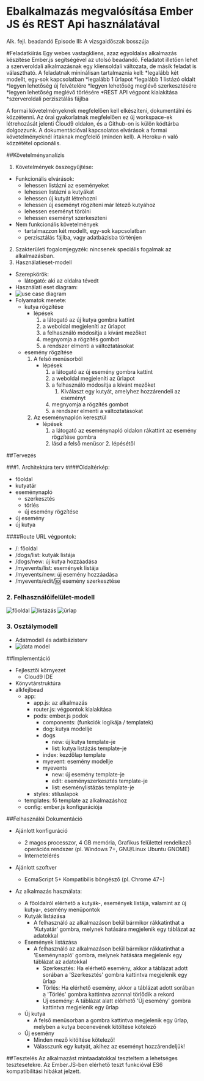 # Ebalkalmazás megvalósítása Ember JS és REST Api használatával
Alk. fejl. beadandó Episode III: A vizsgaidőszak bosszúja

#Feladatkiírás
Egy webes vastagkliens, azaz egyoldalas alkalmazás készítése Ember.js segítségével az utolsó beadandó. Feladatot illetően lehet a szerveroldali alkalmazásnak egy kliensoldali változata, de másik feladat is választható. A feladatnak mininálisan tartalmaznia kell:
*legalább két modellt, egy-sok kapcsolatban
*legalább 1 űrlapot
*legalább 1 listázó oldalt
*legyen lehetőség új felvételére
*legyen lehetőség meglévő szerkesztésére
*legyen lehetőség meglévő törlésére
*REST API végpont kialakítása
*szerveroldali perzisztálás fájlba

A formai követelményeknek megfelelően kell elkészíteni, dokumentálni és közzétenni. Az órai gyakorlatnak megfelelően ez új workspace-ek létrehozását jelenti Cloud9 oldalon, és a Github-on is külön kódtárba dolgozzunk. A dokumentációval kapcsolatos elvárások a formai követelményeknél írtaknak megfelelő (minden kell). A Heroku-n való közzététel opcionális.


##Követelményanalízis

1. Követelmények összegyűjtése:
 * Funkcionális elvárások:
    * lehessen listázni az eseményeket
    * lehessen listázni a kutyákat
    * lehessen új kutyát létrehozni
    * lehessen új eseményt rögzíteni már létező kutyához
    * lehessen eseményt törölni
    * lehessen eseményt szerkeszteni
 * Nem funkcionális követelmények
    * tartalmazzon két modellt, egy-sok kapcsolatban
    * perzisztálás fájlba, vagy adatbázisba történjen
2. Szakterületi fogalomjegyzék: nincsenek speciális fogalmak az alkalmazásban.
3. Használatieset-modell
  * Szerepkörök: 
    * látogató: aki az oldalra tévedt
  * Használati eset diagram:
  * ![use case diagram](docs/img/usecase.jpg)
  * Folyamatok menete:
    * kutya rögzítése
      * lépések
         1. a látogató az új kutya gombra kattint
         2. a weboldal megjeleníti az űrlapot
         3. a felhasználó módosítja a kívánt mezőket
         4. megnyomja a rögzítés gombot
         5. a rendszer elmenti a változtatásokat
    * esemény rögzítése
      1. A felső menüsorból
         * lépések
            1. a látogató az új esemény gombra kattint
            2. a weboldal megjeleníti az űrlapot
            3. a felhasználó módosítja a kívánt mezőket
               1. Kiválaszt egy kutyát, amelyhez hozzárendeli az eseményt
            4. megnyomja a rögzítés gombot
            5. a rendszer elmenti a változtatásokat
      2. Az eseménynaplón keresztül
         * lépések
            1. a látogató az eseménynapló oldalon rákattint az esemény rögzítése gombra
            2. lásd a felső menüsor 2. lépésétől

##Tervezés

###1. Architektúra terv
####Oldaltérkép:
- főoldal
- kutyatár
- eseménynapló
  * szerkesztés
  * törlés
  * új esemény rögzítése
- új esemény
- új kutya

####Route URL végpontok:
* /: főoldal
* /dogs/list: kutyák listája
* /dogs/new: új kutya hozzáadása
* /myevents/list: események listája
* /myevents/new: új esemény hozzáadása
* /myevents/edit/:id: esemény szerkesztése


### 2. Felhasználóifelület-modell
![főoldal](docs/img/basic.jpg)
![listázás](docs/img/listing.jpg)
![űrlap](docs/img/form.jpg)

### 3. Osztálymodell
  * Adatmodell és adatbázisterv
  * ![data model](docs/img/kapcsolatok.png)

##Implementáció

+ Fejlesztői környezet
  + Cloud9 IDE
+ Könyvtárstruktúra
+ alkfejlbead
  + app: 
    + app.js:    az alkalmazás
    + router.js: végpontok kialakítása
    + pods: ember.js podok 
      + components: (funkciók logikája / templatek)
      + dog: kutya modellje
      + dogs
         + new: új kutya template-je
         + list: kutya listázás template-je
      + index: kezdőlap template
      + myevent: esemény modellje
      + myevents
         + new: új esemény template-je
         + edit: eseményszerkesztés template-je
         + list: eseménylistázás template-je
    + styles: stíluslapok
  + templates: fő template az alkalmazáshoz
  + config: ember.js konfigurációja

##Felhasználói Dokumentáció
+ Ajánlott konfiguráció
  + 2 magos processzor, 4 GB memória, Grafikus felülettel rendelkező operációs rendszer (pl. Windows 7+, GNU/Linux Ubuntu GNOME)
  + Internetelérés
+ Ajánlott szoftver
  + EcmaScript 5+ Kompatibilis böngésző (pl. Chrome 47+)

+ Az alkalmazás használata:
  + A főoldalról elérhető a kutyák-, események listája, valamint az új kutya-, esemény menüpontok
  + Kutyák listázása
    + A felhasználó az alkalmazáson belül bármikor rákkatinthat a 'Kutyatár' gombra, melynek hatására megjelenik egy táblázat az adatokkal  
  + Események listázása
    + A felhasználó az alkalmazáson belül bármikor rákkatinthat a 'Eseménynapló' gombra, melynek hatására megjelenik egy táblázat az adatokkal
      + Szerkesztés: Ha elérhető esemény, akkor a táblázat adott sorában a 'Szerkesztés' gombra kattintva megjelenik egy űrlap
      + Törlés: Ha elérhető esemény, akkor a táblázat adott sorában a 'Törlés' gombra kattintva azonnal törlődik a rekord
      + Új esemény: A táblázat alatt elérhető 'Új esemény' gombra kattintva megjelenik egy űrlap
   + Új kutya
      + A felső menüsorban a gombra kattintva megjelenik egy űrlap, melyben a kutya becenevének kitöltése kötelező
   + Új esemény
      + Minden mező kitöltése kötelező!
      + Válasszunk egy kutyát, akihez az eseményt hozzárendeljük!

##Tesztelés
Az alkalmazást mintaadatokkal teszteltem a lehetséges tesztesetekre.
Az Ember.JS-ben elérhető teszt funkcióval ES6 kompatibilitási hibákat jelzett.